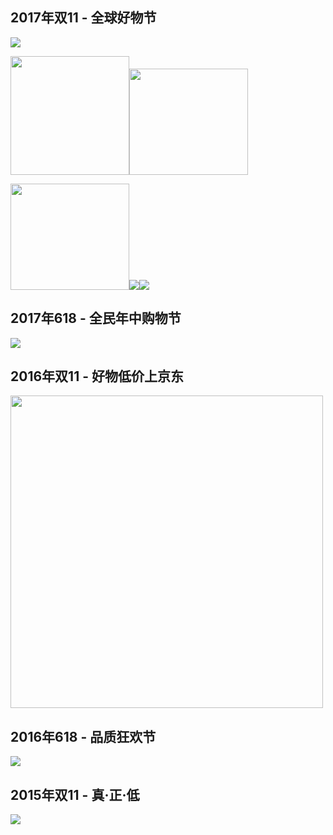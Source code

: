 ## 2017年双11 - 全球好物节

<img src="https://img20.360buyimg.com/da/jfs/t9601/25/2008908153/24250/25d54882/59ed6ab1N7b3f167a.png">

<img height="190" height="170" src="https://img30.360buyimg.com/da/jfs/t11560/356/356131575/202990/e267f38a/59eeb7e6Ne7a91dbe.gif"><img width="190" height="170" src="https://img30.360buyimg.com/da/jfs/t11422/180/758247693/53942/2c9b7366/59f7fb4dN3e19c8ab.gif">

<img width="190" height="170" src="https://img14.360buyimg.com/da/jfs/t11449/351/756292661/140449/9eead89f/59f7fbcbN5b298335.gif" ><img src="https://img12.360buyimg.com/da/jfs/t11863/176/1520682882/53376/16852692/5a02c1f3Nd741e3fb.gif"><img src="https://img14.360buyimg.com/da/jfs/t11497/347/1572322989/39249/99a02a7c/5a04072dN9806e81f.gif">

## 2017年618 - 全民年中购物节

<img src="http://img11.360buyimg.com/uba/jfs/t10555/68/2393774355/24610/930622c7/59f6be45N277c16e7.jpg">

## 2016年双11 - 好物低价上京东

<img width="500" src="http://img13.360buyimg.com/uba/jfs/t10903/215/2382847678/51781/7f65c587/59f6c5b4N3fc47a60.jpg">

## 2016年618 - 品质狂欢节

<img src="http://img12.360buyimg.com/uba/jfs/t7768/80/3394786082/62474/25e4d41d/59f6c688Nb00f794b.jpg">

## 2015年双11 - 真·正·低

<img src="http://img12.360buyimg.com/uba/jfs/t13402/98/44108848/25470/95f3585f/5a025e3bN221c2cb9.jpg">
